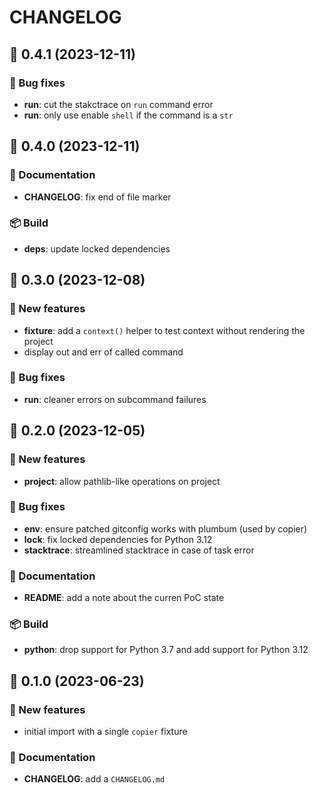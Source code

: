 # CHANGELOG

## 🚀 0.4.1 (2023-12-11)

### 🐛 Bug fixes

- **run**: cut the stakctrace on `run` command error
- **run**: only use enable `shell` if the command is a `str`

<!-- End of file -->

## 🚀 0.4.0 (2023-12-11)

### 📖 Documentation

- **CHANGELOG**: fix end of file marker

### 📦 Build

- **deps**: update locked dependencies

<!-- End of file -->

## 🚀 0.3.0 (2023-12-08)

### 💫 New features

- **fixture**: add a `context()` helper to test context without rendering the project
- display out and err of called command

### 🐛 Bug fixes

- **run**: cleaner errors on subcommand failures

## 🚀 0.2.0 (2023-12-05)

### 💫 New features

- **project**: allow pathlib-like operations on project

### 🐛 Bug fixes

- **env**: ensure patched gitconfig works with plumbum (used by copier)
- **lock**: fix locked dependencies for Python 3.12
- **stacktrace**: streamlined stacktrace in case of task error

### 📖 Documentation

- **README**: add a note about the curren PoC state

### 📦 Build

- **python**: drop support for Python 3.7 and add support for Python 3.12

## 🚀 0.1.0 (2023-06-23)

### 💫 New features

- initial import with a single `copier` fixture

### 📖 Documentation

- **CHANGELOG**: add a `CHANGELOG.md`

<!-- End of file -->
